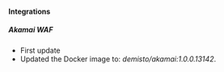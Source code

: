 
#### Integrations
##### Akamai WAF
- First update
- Updated the Docker image to: *demisto/akamai:1.0.0.13142*.
